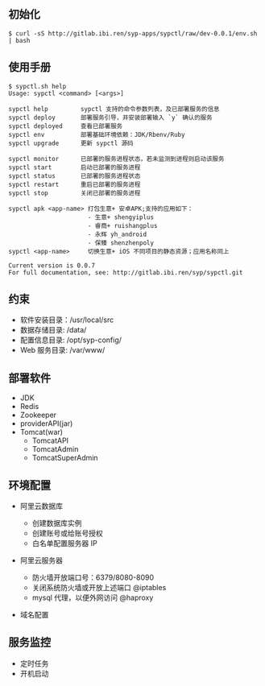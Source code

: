 ## 初始化

```
$ curl -sS http://gitlab.ibi.ren/syp-apps/sypctl/raw/dev-0.0.1/env.sh | bash
```

## 使用手册

```
$ sypctl.sh help
Usage: sypctl <command> [<args>]

sypctl help         sypctl 支持的命令参数列表，及已部署服务的信息
sypctl deploy       部署服务引导，并安装部署输入 `y` 确认的服务
sypctl deployed     查看已部署服务
sypctl env          部署基础环境依赖：JDK/Rbenv/Ruby
sypctl upgrade      更新 sypctl 源码

sypctl monitor      已部署的服务进程状态，若未监测到进程则启动该服务
sypctl start        启动已部署的服务进程
sypctl status       已部署的服务进程状态
sypctl restart      重启已部署的服务进程
sypctl stop         关闭已部署的服务进程

sypctl apk <app-name> 打包生意+ 安卓APK;支持的应用如下：
                      - 生意+ shengyiplus
                      - 睿商+ ruishangplus
                      - 永辉 yh_android
                      - 保臻 shenzhenpoly
sypctl <app-name>     切换生意+ iOS 不同项目的静态资源；应用名称同上

Current version is 0.0.7
For full documentation, see: http://gitlab.ibi.ren/syp/sypctl.git
```

## 约束

- 软件安装目录：/usr/local/src
- 数据存储目录: /data/
- 配置信息目录: /opt/syp-config/
- Web 服务目录: /var/www/

## 部署软件

- JDK
- Redis
- Zookeeper
- providerAPI(jar)
- Tomcat(war)
    - TomcatAPI
    - TomcatAdmin
    - TomcatSuperAdmin

## 环境配置

- 阿里云数据库
    - 创建数据库实例
    - 创建账号或给账号授权
    - 白名单配置服务器 IP
    
- 阿里云服务器
    - 防火墙开放端口号：6379/8080-8090
    - 关闭系统防火墙或开放上述端口 @iptables 
    - mysql 代理，以便外网访问 @haproxy

- 域名配置

## 服务监控

- 定时任务
- 开机启动

